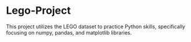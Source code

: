 # Lego-Project
This project utilizes the LEGO dataset to practice Python skills, specifically focusing on numpy, pandas, and matplotlib libraries.
